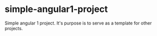 # simple-angular1-project
Simple angular 1 project. It's purpose is to serve as a template for other projects.

